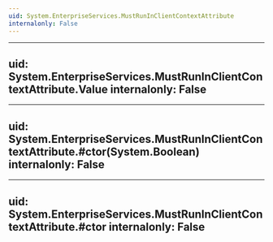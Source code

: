 ```yaml
---
uid: System.EnterpriseServices.MustRunInClientContextAttribute
internalonly: False
---
```


---
uid: System.EnterpriseServices.MustRunInClientContextAttribute.Value
internalonly: False
---

---
uid: System.EnterpriseServices.MustRunInClientContextAttribute.#ctor(System.Boolean)
internalonly: False
---

---
uid: System.EnterpriseServices.MustRunInClientContextAttribute.#ctor
internalonly: False
---
